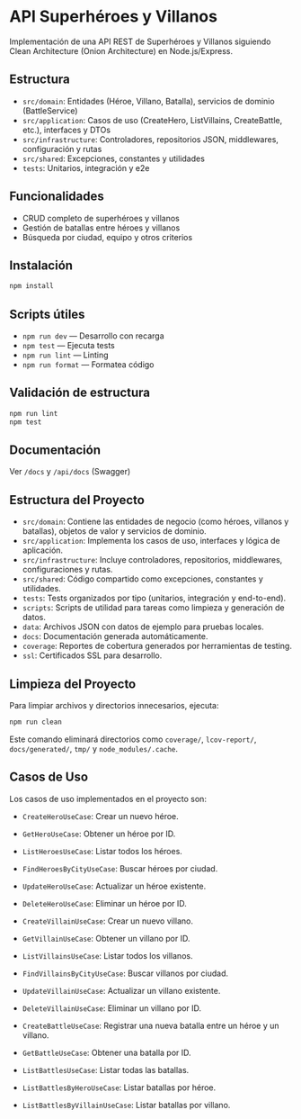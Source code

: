 # API Superhéroes y Villanos

Implementación de una API REST de Superhéroes y Villanos siguiendo Clean Architecture (Onion Architecture) en Node.js/Express.

## Estructura

- `src/domain`: Entidades (Héroe, Villano, Batalla), servicios de dominio (BattleService)
- `src/application`: Casos de uso (CreateHero, ListVillains, CreateBattle, etc.), interfaces y DTOs
- `src/infrastructure`: Controladores, repositorios JSON, middlewares, configuración y rutas
- `src/shared`: Excepciones, constantes y utilidades
- `tests`: Unitarios, integración y e2e

## Funcionalidades

- CRUD completo de superhéroes y villanos
- Gestión de batallas entre héroes y villanos
- Búsqueda por ciudad, equipo y otros criterios

## Instalación

```bash
npm install
```

## Scripts útiles

- `npm run dev` — Desarrollo con recarga
- `npm test` — Ejecuta tests
- `npm run lint` — Linting
- `npm run format` — Formatea código

## Validación de estructura

```bash
npm run lint
npm test
```

## Documentación

Ver `/docs` y `/api/docs` (Swagger)

## Estructura del Proyecto

- `src/domain`: Contiene las entidades de negocio (como héroes, villanos y batallas), objetos de valor y servicios de dominio.
- `src/application`: Implementa los casos de uso, interfaces y lógica de aplicación.
- `src/infrastructure`: Incluye controladores, repositorios, middlewares, configuraciones y rutas.
- `src/shared`: Código compartido como excepciones, constantes y utilidades.
- `tests`: Tests organizados por tipo (unitarios, integración y end-to-end).
- `scripts`: Scripts de utilidad para tareas como limpieza y generación de datos.
- `data`: Archivos JSON con datos de ejemplo para pruebas locales.
- `docs`: Documentación generada automáticamente.
- `coverage`: Reportes de cobertura generados por herramientas de testing.
- `ssl`: Certificados SSL para desarrollo.

## Limpieza del Proyecto

Para limpiar archivos y directorios innecesarios, ejecuta:

```bash
npm run clean
```

Este comando eliminará directorios como `coverage/`, `lcov-report/`, `docs/generated/`, `tmp/` y `node_modules/.cache`.

## Casos de Uso

Los casos de uso implementados en el proyecto son:

- `CreateHeroUseCase`: Crear un nuevo héroe.
- `GetHeroUseCase`: Obtener un héroe por ID.
- `ListHeroesUseCase`: Listar todos los héroes.
- `FindHeroesByCityUseCase`: Buscar héroes por ciudad.
- `UpdateHeroUseCase`: Actualizar un héroe existente.
- `DeleteHeroUseCase`: Eliminar un héroe por ID.

- `CreateVillainUseCase`: Crear un nuevo villano.
- `GetVillainUseCase`: Obtener un villano por ID.
- `ListVillainsUseCase`: Listar todos los villanos.
- `FindVillainsByCityUseCase`: Buscar villanos por ciudad.
- `UpdateVillainUseCase`: Actualizar un villano existente.
- `DeleteVillainUseCase`: Eliminar un villano por ID.

- `CreateBattleUseCase`: Registrar una nueva batalla entre un héroe y un villano.
- `GetBattleUseCase`: Obtener una batalla por ID.
- `ListBattlesUseCase`: Listar todas las batallas.
- `ListBattlesByHeroUseCase`: Listar batallas por héroe.
- `ListBattlesByVillainUseCase`: Listar batallas por villano.
